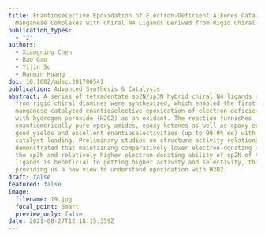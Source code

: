 ```yaml
---
title: Enantioselective Epoxidation of Electron-Deficient Alkenes Catalyzed by
  Manganese Complexes with Chiral N4 Ligands Derived from Rigid Chiral Diamines
publication_types:
  - "2"
authors:
  - Xiangning Chen
  - Bao Gao
  - Yijin Su
  - Hanmin Huang
doi: 10.1002/adsc.201700541
publication: Advanced Synthesis & Catalysis
abstract: A series of tetradentate sp2N/sp3N hybrid chiral N4 ligands derived
  from rigid chiral diamines were synthesized, which enabled the first
  manganese-catalyzed enantioselective epoxidation of electron-deficient alkenes
  with hydrogen peroxide (H2O2) as an oxidant. The reaction furnishes
  enantiomerically pure epoxy amides, epoxy ketones as well as epoxy esters in
  good yields and excellent enantioselectivities (up to 99.9% ee) with lower
  catalyst loading. Preliminary studies on structure–activity relationship
  demonstrated that maintaining comparatively lower electron-donating ability of
  the sp3N and relatively higher electron-donating ability of sp2N of the N4
  ligands is beneficial to getting higher activity and selectivity, thus
  providing us a new view to understand epoxidation with H2O2.
draft: false
featured: false
image:
  filename: 19.jpg
  focal_point: Smart
  preview_only: false
date: 2021-08-27T12:18:15.359Z
---
```

